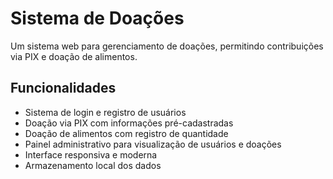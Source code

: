 # Sistema de Doações

Um sistema web para gerenciamento de doações, permitindo contribuições via PIX e doação de alimentos.

## Funcionalidades

- Sistema de login e registro de usuários
- Doação via PIX com informações pré-cadastradas
- Doação de alimentos com registro de quantidade
- Painel administrativo para visualização de usuários e doações
- Interface responsiva e moderna
- Armazenamento local dos dados
